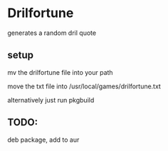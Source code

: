 # Drilfortune

generates a random dril quote

## setup

mv the drilfortune file into your path

move the txt file into /usr/local/games/drilfortune.txt


alternatively just run pkgbuild

## TODO:
deb package, add to aur
